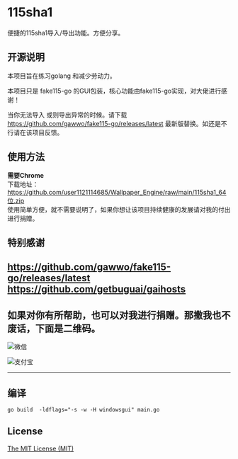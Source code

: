 # 115sha1
便捷的115sha1导入/导出功能。方便分享。
## 开源说明

本项目旨在练习golang 和减少劳动力。    

本项目只是 fake115-go 的GUI包装，核心功能由fake115-go实现，对大佬进行感谢！

当你无法导入 或则导出异常的时候。请下载 https://github.com/gawwo/fake115-go/releases/latest 最新版替换。如还是不行请在该项目反馈。



## 使用方法

**需要Chrome**    
下载地址：https://github.com/user1121114685/Wallpaper_Engine/raw/main/115sha1_64位.zip    
使用简单方便，就不需要说明了，如果你想让该项目持续健康的发展请对我的付出进行捐赠。 

## 特别感谢
https://github.com/gawwo/fake115-go/releases/latest
https://github.com/getbuguai/gaihosts
---
## 如果对你有所帮助，也可以对我进行捐赠。那撒我也不废话，下面是二维码。
![微信](https://gitee.com/shaoxia1991/Blog/raw/master/me/%E5%BE%AE%E4%BF%A1%E6%94%B6%E6%AC%BE.png)  

![支付宝](https://gitee.com/shaoxia1991/Blog/raw/master/me/%E6%94%AF%E4%BB%98%E5%AE%9D%E6%94%B6%E6%AC%BE.jpg)  

---
## 编译 
<!-- `go env -w GOARCH=386` -->
`go build  -ldflags="-s -w -H windowsgui" main.go`

## License

[The MIT License (MIT)](https://raw.githubusercontent.com/user1121114685/115sha1/master/LICENSE)